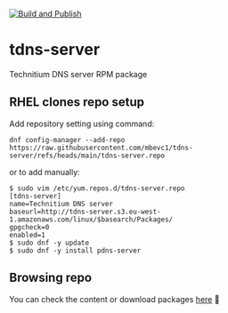 [![Build and Publish](https://github.com/mbevc1/tdns-server/actions/workflows/build.yaml/badge.svg)](https://github.com/mbevc1/tdns-server/actions/workflows/build.yaml)

# tdns-server
Technitium DNS server RPM package

## RHEL clones repo setup

Add repository setting using command:

```terminal
dnf config-manager --add-repo https://raw.githubusercontent.com/mbevc1/tdns-server/refs/heads/main/tdns-server.repo
```

or to add manually:

```terminal
$ sudo vim /etc/yum.repos.d/tdns-server.repo
[tdns-server]
name=Technitium DNS server
baseurl=http://tdns-server.s3.eu-west-1.amazonaws.com/linux/$basearch/Packages/
gpgcheck=0
enabled=1
$ sudo dnf -y update
$ sudo dnf -y install pdns-server
```

## Browsing repo

You can check the content or download packages [here](http://tdns-server.s3-website-eu-west-1.amazonaws.com/) :rocket:
